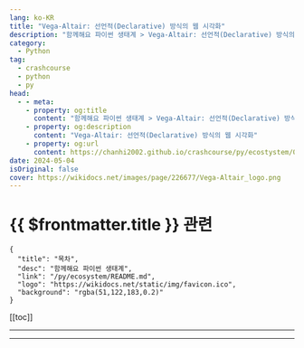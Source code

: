 ```yaml
---
lang: ko-KR
title: "Vega-Altair: 선언적(Declarative) 방식의 웹 시각화"
description: "함께해요 파이썬 생태계 > Vega-Altair: 선언적(Declarative) 방식의 웹 시각화"
category:
  - Python
tag: 
  - crashcourse
  - python
  - py
head:
  - - meta:
    - property: og:title
      content: "함께해요 파이썬 생태계 > Vega-Altair: 선언적(Declarative) 방식의 웹 시각화"
    - property: og:description
      content: "Vega-Altair: 선언적(Declarative) 방식의 웹 시각화"
    - property: og:url
      content: https://chanhi2002.github.io/crashcourse/py/ecostystem/04/vega-altair.html
date: 2024-05-04
isOriginal: false
cover: https://wikidocs.net/images/page/226677/Vega-Altair_logo.png
---
```


# {{ $frontmatter.title }} 관련

```component VPCard
{
  "title": "목차",
  "desc": "함께해요 파이썬 생태계",
  "link": "/py/ecosystem/README.md",
  "logo": "https://wikidocs.net/static/img/favicon.ico",
  "background": "rgba(51,122,183,0.2)"
}
```

[[toc]]

---

<SiteInfo
  name="Vega-Altair: 선언적(Declarative) 방식의 웹 시각화 | WikiDocs"
  desc="함께해요 파이썬 생태계"
  url="https://wikidocs.net/226677"
  logo="https://wikidocs.net/static/img/favicon.ico"
  preview="https://wikidocs.net/images/page/226677/Vega-Altair_logo.png"/>

<!-- TODO: 작성 -->

---

<TagLinks />